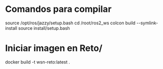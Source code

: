 # Comandos para compilar

source /opt/ros/jazzy/setup.bash
cd /root/ros2_ws
colcon build --symlink-install
source install/setup.bash

# Iniciar imagen en Reto/

docker build -t wsn-reto:latest .

